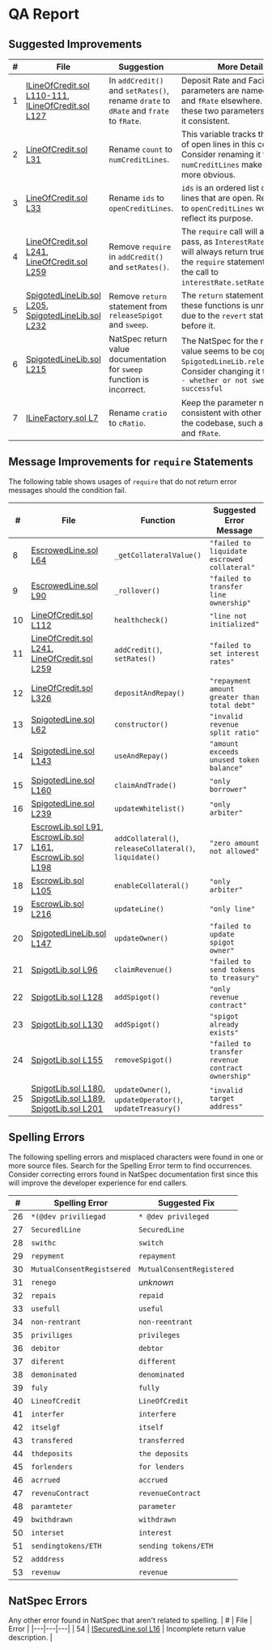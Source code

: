 # QA Report

## Suggested Improvements

| # | File | Suggestion | More Details |
|---|---|---|---|
| 1 | [ILineOfCredit.sol L110-111](https://github.com/debtdao/Line-of-Credit/blob/f32cb3eeb08663f2456bf6e2fba21e964da3e8ae/contracts/interfaces/ILineOfCredit.sol#L110-L111), [ILineOfCredit.sol L127](https://github.com/debtdao/Line-of-Credit/blob/f32cb3eeb08663f2456bf6e2fba21e964da3e8ae/contracts/interfaces/ILineOfCredit.sol#L127) | In `addCredit()` and `setRates()`, rename `drate` to `dRate` and `frate` to `fRate`. | Deposit Rate and Facility Rate parameters are named `dRate` and `fRate` elsewhere. Rename these two parameters to make it consistent. |
| 2 | [LineOfCredit.sol L31](https://github.com/debtdao/Line-of-Credit/blob/f32cb3eeb08663f2456bf6e2fba21e964da3e8ae/contracts/modules/credit/LineOfCredit.sol#L31) | Rename `count` to `numCreditLines`. | This variable tracks the number of open lines in this contract. Consider renaming it to `numCreditLines` make its role more obvious. |
| 3 | [LineOfCredit.sol L33](https://github.com/debtdao/Line-of-Credit/blob/audit/code4rena-2022-11-03/contracts/modules/credit/LineOfCredit.sol#L33) | Rename `ids` to `openCreditLines`. | `ids` is an ordered list of credit lines that are open. Renaming it to `openCreditLines` would better reflect its purpose. |
| 4 | [LineOfCredit.sol L241](https://github.com/debtdao/Line-of-Credit/blob/audit/code4rena-2022-11-03/contracts/modules/credit/LineOfCredit.sol#L241), [LineOfCredit.sol L259](https://github.com/debtdao/Line-of-Credit/blob/audit/code4rena-2022-11-03/contracts/modules/credit/LineOfCredit.sol#L259) |  Remove `require` in `addCredit()` and `setRates()`. | The `require` call will always pass, as `InterestRate.setRate` will always return true. Remove the `require` statement and keep the call to `interestRate.setRate()`. |
| 5 | [SpigotedLineLib.sol L205](https://github.com/debtdao/Line-of-Credit/blob/audit/code4rena-2022-11-03/contracts/utils/SpigotedLineLib.sol#L205), [SpigotedLineLib.sol L232](https://github.com/debtdao/Line-of-Credit/blob/audit/code4rena-2022-11-03/contracts/utils/SpigotedLineLib.sol#L232) | Remove `return` statement from `releaseSpigot` and `sweep`. | The `return` statement in both of these functions is unreachable due to the `revert` statement before it. |
| 6 | [SpigotedLineLib.sol L215](https://github.com/debtdao/Line-of-Credit/blob/audit/code4rena-2022-11-03/contracts/utils/SpigotedLineLib.sol#L215) | NatSpec return value documentation for `sweep` function is incorrect. | The NatSpec for the return value seems to be copied from `SpigotedLineLib.releaseSpigot`. Consider changing it to `@return - whether or not sweep was successful` |
| 7 | [ILineFactory.sol L7](https://github.com/debtdao/Line-of-Credit/blob/ab234ba796dec51638baf2632edf314fd3cf0c4e/contracts/interfaces/ILineFactory.sol#L7) | Rename `cratio` to `cRatio`. | Keep the parameter names consistent with other uses in the codebase, such as `dRate` and `fRate`. |

##  Message Improvements for `require` Statements
The following table shows usages of `require` that do not return error messages should the condition  fail.

| # | File | Function | Suggested Error Message |
|---|---|---|---|
| 8 | [EscrowedLine.sol L64](https://github.com/debtdao/Line-of-Credit/blob/f32cb3eeb08663f2456bf6e2fba21e964da3e8ae/contracts/modules/credit/EscrowedLine.sol#L64) | `_getCollateralValue()` | `"failed to liquidate escrowed collateral"` |
| 9 | [EscrowedLine.sol L90](https://github.com/debtdao/Line-of-Credit/blob/f32cb3eeb08663f2456bf6e2fba21e964da3e8ae/contracts/modules/credit/EscrowedLine.sol#L90) | `_rollover()` | `"failed to transfer line ownership"` |
| 10 | [LineOfCredit.sol L112](https://github.com/debtdao/Line-of-Credit/blob/f32cb3eeb08663f2456bf6e2fba21e964da3e8ae/contracts/modules/credit/LineOfCredit.sol#L112) | `healthcheck()` | `"line not initialized"` |
| 11 | [LineOfCredit.sol L241](https://github.com/debtdao/Line-of-Credit/blob/f32cb3eeb08663f2456bf6e2fba21e964da3e8ae/contracts/modules/credit/LineOfCredit.sol#L241), [LineOfCredit.sol L259](https://github.com/debtdao/Line-of-Credit/blob/f32cb3eeb08663f2456bf6e2fba21e964da3e8ae/contracts/modules/credit/LineOfCredit.sol#L259) | `addCredit()`, `setRates()` | `"failed to set interest rates"` |
| 12 | [LineOfCredit.sol L326](https://github.com/debtdao/Line-of-Credit/blob/f32cb3eeb08663f2456bf6e2fba21e964da3e8ae/contracts/modules/credit/LineOfCredit.sol#L326) | `depositAndRepay()` | `"repayment amount greater than total debt"` |
| 13 | [SpigotedLine.sol L62](https://github.com/debtdao/Line-of-Credit/blob/f32cb3eeb08663f2456bf6e2fba21e964da3e8ae/contracts/modules/credit/SpigotedLine.sol#L62) | `constructor()` | `"invalid revenue split ratio"` |
| 14 | [SpigotedLine.sol L143](https://github.com/debtdao/Line-of-Credit/blob/f32cb3eeb08663f2456bf6e2fba21e964da3e8ae/contracts/modules/credit/SpigotedLine.sol#L143) | `useAndRepay()` | `"amount exceeds unused token balance"` |
| 15 | [SpigotedLine.sol L160](https://github.com/debtdao/Line-of-Credit/blob/f32cb3eeb08663f2456bf6e2fba21e964da3e8ae/contracts/modules/credit/SpigotedLine.sol#L160) | `claimAndTrade()` | `"only borrower"` |
| 16 | [SpigotedLine.sol L239](https://github.com/debtdao/Line-of-Credit/blob/f32cb3eeb08663f2456bf6e2fba21e964da3e8ae/contracts/modules/credit/SpigotedLine.sol#L239) | `updateWhitelist()` | `"only arbiter"` |
| 17 | [EscrowLib.sol L91](https://github.com/debtdao/Line-of-Credit/blob/f32cb3eeb08663f2456bf6e2fba21e964da3e8ae/contracts/utils/EscrowLib.sol#L91), [EscrowLib.sol L161](https://github.com/debtdao/Line-of-Credit/blob/f32cb3eeb08663f2456bf6e2fba21e964da3e8ae/contracts/utils/EscrowLib.sol#L161), [EscrowLib.sol L198](https://github.com/debtdao/Line-of-Credit/blob/f32cb3eeb08663f2456bf6e2fba21e964da3e8ae/contracts/utils/EscrowLib.sol#L198) | `addCollateral()`, `releaseCollateral()`, `liquidate()` | `"zero amount not allowed"` |
| 18 | [EscrowLib.sol L105](https://github.com/debtdao/Line-of-Credit/blob/f32cb3eeb08663f2456bf6e2fba21e964da3e8ae/contracts/utils/EscrowLib.sol#L105) | `enableCollateral()` | `"only arbiter"` |
| 19 | [EscrowLib.sol L216](https://github.com/debtdao/Line-of-Credit/blob/f32cb3eeb08663f2456bf6e2fba21e964da3e8ae/contracts/utils/EscrowLib.sol#L216) | `updateLine()` | `"only line"` |
| 20 | [SpigotedLineLib.sol L147](https://github.com/debtdao/Line-of-Credit/blob/f32cb3eeb08663f2456bf6e2fba21e964da3e8ae/contracts/utils/SpigotedLineLib.sol#L147) | `updateOwner()` | `"failed to update spigot owner"` |
| 21 | [SpigotLib.sol L96](https://github.com/debtdao/Line-of-Credit/blob/f32cb3eeb08663f2456bf6e2fba21e964da3e8ae/contracts/utils/SpigotLib.sol#L96) | `claimRevenue()` | `"failed to send tokens to treasury"` |
| 22 | [SpigotLib.sol L128](https://github.com/debtdao/Line-of-Credit/blob/f32cb3eeb08663f2456bf6e2fba21e964da3e8ae/contracts/utils/SpigotLib.sol#L128) | `addSpigot()` | `"only revenue contract"` |
| 23 | [SpigotLib.sol L130](https://github.com/debtdao/Line-of-Credit/blob/f32cb3eeb08663f2456bf6e2fba21e964da3e8ae/contracts/utils/SpigotLib.sol#L130) | `addSpigot()` | `"spigot already exists"` |
| 24 | [SpigotLib.sol L155](https://github.com/debtdao/Line-of-Credit/blob/f32cb3eeb08663f2456bf6e2fba21e964da3e8ae/contracts/utils/SpigotLib.sol#L155) | `removeSpigot()` | `"failed to transfer revenue contract ownership"` |
| 25 | [SpigotLib.sol L180](https://github.com/debtdao/Line-of-Credit/blob/f32cb3eeb08663f2456bf6e2fba21e964da3e8ae/contracts/utils/SpigotLib.sol#L180), [SpigotLib.sol L189](https://github.com/debtdao/Line-of-Credit/blob/f32cb3eeb08663f2456bf6e2fba21e964da3e8ae/contracts/utils/SpigotLib.sol#L189), [SpigotLib.sol L201](https://github.com/debtdao/Line-of-Credit/blob/f32cb3eeb08663f2456bf6e2fba21e964da3e8ae/contracts/utils/SpigotLib.sol#L201) | `updateOwner()`, `updateOperator()`, `updateTreasury()` | `"invalid target address"` |


## Spelling Errors

The following spelling errors and misplaced characters were found in one or more source files. Search for the Spelling Error term to find occurrences. Consider correcting errors found in NatSpec documentation first since this will improve the developer experience for end callers.

| # | Spelling Error | Suggested Fix |
|---|---|---|
| 26 | `*(@dev priviliegad` | `* @dev privileged` |
| 27 | `SecuredlLine` | `SecuredLine ` |
| 28 | `swithc` | `switch` |
| 29 | `repyment` | `repayment` |
| 30 | `MutualConsentRegistsered` | `MutualConsentRegistered` |
| 31 | `renego` | *unknown* |
| 32 | `repais` | `repaid` |
| 33 | `usefull` | `useful` |
| 34 | `non-rentrant` | `non-reentrant` |
| 35 | `priviliges` | `privileges` |
| 36 | `debitor` | `debtor` |
| 37 | `diferent` | `different` |
| 38 | `demoninated` | `denominated` |
| 39 | `fuly` | `fully` |
| 40 | `LineofCredit` | `LineOfCredit` |
| 41 | `interfer` | `interfere` |
| 42 | `itselgf` | `itself` |
| 43 | `transfered` | `transferred` |
| 44 | `thdeposits` | `the deposits` |
| 45 | `forlenders` | `for lenders` |
| 46 | `acrrued` | `accrued` |
| 47 | `revenuContract` | `revenueContract` |
| 48 | `paramteter` | `parameter` |
| 49 | `bwithdrawn` | `withdrawn` |
| 50 | `interset` | `interest` |
| 51 | `sendingtokens/ETH` | `sending tokens/ETH` |
| 52 | `adddress` | `address` |
| 53 | `revenuw` | `revenue` |


## NatSpec Errors

Any other error found in NatSpec that aren't related to spelling.
| # | File | Error |
|---|---|---|
| 54 | [ISecuredLine.sol L16](https://github.com/debtdao/Line-of-Credit/blob/f32cb3eeb08663f2456bf6e2fba21e964da3e8ae/contracts/interfaces/ISecuredLine.sol#L16) | Incomplete return value description. |
